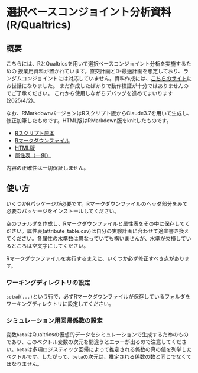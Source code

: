 # 選択ベースコンジョイント分析資料(R/Qualtrics)

## 概要

こちらには、RとQualtricsを用いて選択ベースコンジョイント分析を実施するための
授業用資料が置かれています。直交計画とD-最適計画を想定しており、ランダムコンジョイントには対応していません。資料作成には、[こちらのサイト](https://elsur.jpn.org/202308ConjointDoE/doe_for_dcm.html)にお世話になりました。
まだ作成したばかりで動作検証が十分ではありませんのでご了承ください。
これから使用しながらデバッグを進めてまいります(2025/4/2)。

なお、RMarkdownバージョンはRスクリプト版からClaude3.7を用いて生成し、修正加筆したものです。HTML版はRMarkdown版をknitしたものです。

- [Rスクリプト原本](./cbc_ja.R)
- [Rマークダウンファイル](./cbc_ja2.Rmd)
- [HTML版](./cbc_ja2.html)
- [属性表（一例）](./attribute_table.csv)

内容の正確性は一切保証しません。

## 使い方

いくつかRパッケージが必要です。Rマークダウンファイルのヘッダ部分をみて必要なパッケージをインストールしてください。

空のフォルダを作成し、Rマークダウンファイルと属性表をその中に保存してください。属性表(attribute_table.csv)は自分の実験計画に合わせて適宜書き換えてください。各属性の水準数は異なっていても構いませんが、水準が欠損しているところは空文字にしてください。

Rマークダウンファイルを実行するまえに、いくつか必ず修正すべき点があります。

### ワーキングディレクトリの設定

`setwd(...)`という行で、必ずRマークダウンファイルが保存しているフォルダをワーキングディレクトリに設定してください。

### シミュレーション用回帰係数の設定

変数`beta`はQualtricsの仮想的データをシミュレーションで生成するためのものであり、このベクトル変数の次元を間違うとエラーが出るので注意してください。`beta`は多項ロジスティック回帰によって推定される係数の真の値を列挙したベクトルです。したがって、`beta`の次元は、推定される係数の数と同じでなくてはなりません。

